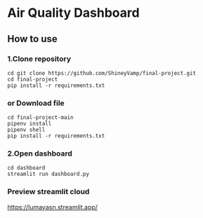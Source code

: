 # Air Quality Dashboard
## How to use
### 1.Clone repository
```
cd git clone https://github.com/ShineyVamp/final-project.git
cd final-project
pip install -r requirements.txt
```
### or Download file
```
cd final-project-main
pipenv install
pipenv shell
pip install -r requirements.txt
```
### 2.Open dashboard
```
cd dashboard
streamlit run dashboard.py
```
### Preview streamlit cloud
https://lumayasn.streamlit.app/
